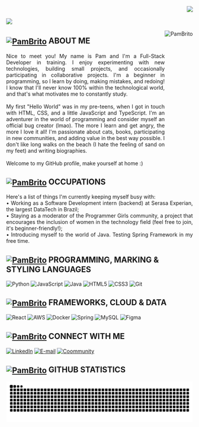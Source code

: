  <div align="right">
  <img src="https://visitor-badge.laobi.icu/badge?page_id=pamelabrito.pamelabrito&left_color=darkviolet&right_color=gray&left_text=profile's%20visits"/>
</div>

[![](https://github.com/pamelabrito/pamelabrito/blob/main/assets/profile/HI%2C%20THERE!%20(2000%20x%20200%20px).gif)](https://www.linkedin.com/in/pameladjbrito/)

<img align="right" alt="PamBrito" height="380" src="https://raw.githubusercontent.com/pamelabrito/pamelabrito/refs/heads/main/assets/profile/cutepic.png">

<h2>
    <a href="https://github.com/pamelabrito/pamelabrito">
     <img align="center" alt="PamBrito" width="25px" src="https://raw.githubusercontent.com/pamelabrito/pamelabrito/refs/heads/main/assets/profile/purpleheart.gif"></a>
    <span>ABOUT ME</span>
</h2>

<p align="justify">Nice to meet you! My name is Pam and I'm a Full-Stack Developer in training. I enjoy experimenting with new technologies, building small projects, and occasionally participating in collaborative projects. I'm a beginner in programming, so I learn by doing, making mistakes, and redoing! I know that I'll never know 100% within the technological world, and that's what motivates me to constantly study.
<br>
<br>
My first "Hello World" was in my pre-teens, when I got in touch with HTML, CSS, and a little JavaScript and TypeScript. I'm an adventurer in the world of programming and consider myself an official bug creator (lmao). The more I learn and get angry, the more I love it all! I'm passionate about cats, books, participating in new communities, and adding value in the best way possible. I don't like long walks on the beach (I hate the feeling of sand on my feet) and writing biographies.
<br>
<br>
Welcome to my GitHub profile, make yourself at home :)</p>

<h2>
    <a href="https://github.com/pamelabrito/pamelabrito">
     <img align="center" alt="PamBrito" width="18px" src="https://raw.githubusercontent.com/pamelabrito/pamelabrito/refs/heads/main/assets/profile/work.png"></a>
    <span>OCCUPATIONS</span>
</h2>

<p align="justify">Here's a list of things I'm currently keeping myself busy with:<br>
  • Working as a Software Development intern (backend) at Serasa Experian, the largest DataTech in Brazil;<br>
  • Staying as a moderator of the Programmer Girls community, a project that encourages the inclusion of women in the technology field (feel free to join, it's beginner-friendly!);<br>
  • Introducing myself to the world of Java. Testing Spring Framework in my free time.
</p>

<h2>
    <a href="https://github.com/pamelabrito/pamelabrito">
     <img align="center" alt="PamBrito" width="22px" src="https://raw.githubusercontent.com/pamelabrito/pamelabrito/refs/heads/main/assets/profile/coding.png"></a>
    <span>PROGRAMMING, MARKING & STYLING LANGUAGES</span>
</h2>

![Python](https://img.shields.io/badge/python-050305?style=for-the-badge&logo=python&logoColor=ac48bc)
![JavaScript](https://img.shields.io/badge/JavaScript-050305?style=for-the-badge&logo=javascript&logoColor=783283)
![Java](https://img.shields.io/badge/java-050305.svg?style=for-the-badge&logo=openjdk&logoColor=491d50)
![HTML5](https://img.shields.io/badge/HTML5-050305?style=for-the-badge&logo=html5&logoColor=ac48bc)
![CSS3](https://img.shields.io/badge/CSS3-050305?style=for-the-badge&logo=css3&logoColor=783283)
![Git](https://img.shields.io/badge/GIT-050305?style=for-the-badge&logo=git&logoColor=491d50)

<h2>
    <a href="https://github.com/pamelabrito/pamelabrito">
     <img align="center" alt="PamBrito" width="22px" src="https://raw.githubusercontent.com/pamelabrito/pamelabrito/refs/heads/main/assets/profile/coding.png"></a>
    <span>FRAMEWORKS, CLOUD & DATA</span>
</h2>

![React](https://img.shields.io/badge/React-050305?style=for-the-badge&logo=react&logoColor=ac48bc)
![AWS](https://img.shields.io/badge/AWS-050305.svg?style=for-the-badge&logo=amazonwebservices&logoColor=783283)
![Docker](https://img.shields.io/badge/Docker-050305.svg?style=for-the-badge&logo=Docker&logoColor=491d50)
![Spring](https://img.shields.io/badge/spring-050305.svg?style=for-the-badge&logo=spring&logoColor=ac48bc)
![MySQL](https://img.shields.io/badge/MySQL-050305?style=for-the-badge&logo=mysql&logoColor=783283)
![Figma](https://img.shields.io/badge/Figma-050305?style=for-the-badge&logo=figma&logoColor=491d50)
 
<h2>
    <a href="https://github.com/pamelabrito/pamelabrito">
     <img align="center" alt="PamBrito" width="22px" src="https://raw.githubusercontent.com/pamelabrito/pamelabrito/refs/heads/main/assets/profile/world.png"></a>
    <span>CONNECT WITH ME</span>
</h2>

[![LinkedIn](https://img.shields.io/badge/-LinkedIn-ac48bc?style=for-the-badge&color:white)](https://www.linkedin.com/in/pameladjbrito/)
[![E-mail](https://img.shields.io/badge/-Email-783283?style=for-the-badge&logo=microsoft-outlook&logoColor=007BFF)](mailto:pameladj.brito@gmail.com)
[![Coommunity](https://img.shields.io/badge/Community-491d50?style=for-the-badge&logoColor=white)](https://github.com/Programmer-Girls)


<h2>
    <a href="https://github.com/pamelabrito/pamelabrito">
     <img align="center" alt="PamBrito" width="22px" src="https://raw.githubusercontent.com/pamelabrito/pamelabrito/refs/heads/main/assets/profile/github.png"></a>
    <span>GITHUB STATISTICS</span>   
</h2>

<picture align="center">
  <source media="(prefers-color-scheme: dark)" srcset="https://raw.githubusercontent.com/pamelabrito/pamelabrito/output/github-contribution-grid-snake-dark.svg">
  <source media="(prefers-color-scheme: light)" srcset="https://raw.githubusercontent.com/pamelabrito/pamelabrito/output/github-contribution-grid-snake-dark.svg">
  <img align="center" alt="PamBrito" src="https://raw.githubusercontent.com/pamelabrito/pamelabrito/output/github-contribution-grid-snake.svg">
</picture>
